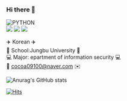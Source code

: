 ### Hi there 👋
![PYTHON](https://img.shields.io/badge/PYTHON-style=plastic&logo=Python&logoColor=white) <br>
<img src="https://img.shields.io/badge/HTML5-E34F26?style=flat-square&logo=HTML5&logoColor=white" />
<img src="https://img.shields.io/badge/CSS3-E34F26?style=flat-square&logo=CSS3S&logoColor=white" />
<img src="https://img.shields.io/badge/Javascript-E34F26?style=flat-square&logo=Javascript&logoColor=white" />

:airplane: Korean :airplane: <br>
:school: School:Jungbu University :school: <br>
:computer: Major: epartment of information security :computer: <br>
:email: cocoa09100@naver.com :envelope:

![Anurag's GitHub stats](https://github-readme-stats.vercel.app/api?username=Yerim-Lee&theme=buefy&show_icons=true)



[![Hits](https://hits.seeyoufarm.com/api/count/incr/badge.svg?url=https%3A%2F%2Fgithub.com%2FYerim-Lee&count_bg=%2379C83D&title_bg=%23555555&icon=&icon_color=%23E7E7E7&title=hits&edge_flat=false)](https://hits.seeyoufarm.com)


<!--
**Yerim-Lee/Yerim-Lee** is a ✨ _special_ ✨ repository because its `README.md` (this file) appears on your GitHub profile.

Here are some ideas to get you started:

- 🔭 I’m currently working on ...
- 🌱 I’m currently learning ...
- 👯 I’m looking to collaborate on ...
- 🤔 I’m looking for help with ...
- 💬 Ask me about ...
- 📫 How to reach me: ...
- 😄 Pronouns: ...
- ⚡ Fun fact: ...
-->
